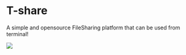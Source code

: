 # T-share
A simple and opensource FileSharing platform that can be used from terminal!

![]([https://vbr.wocr.tk/badge?page_id=683298968](https://vbr.wocr.tk/badge?page_id=683298968&logo=python&lcolor=black&text=views&color=000000)https://vbr.wocr.tk/badge?page_id=683298968&logo=python&lcolor=black&text=views&color=000000)
